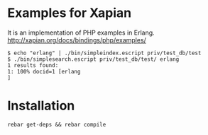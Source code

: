 Examples for Xapian
===================

It is an implementation of PHP examples in Erlang.
http://xapian.org/docs/bindings/php/examples/

```shell
$ echo "erlang" | ./bin/simpleindex.escript priv/test_db/test
$ ./bin/simplesearch.escript priv/test_db/test/ erlang
1 results found:
1: 100% docid=1 [erlang
]

```

Installation
============

```shell
rebar get-deps && rebar compile
```